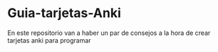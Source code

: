 # Guia-tarjetas-Anki
En este repositorio van a haber un par de consejos a la hora de crear tarjetas anki para programar
